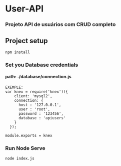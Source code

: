 # User-API
### Projeto API de usuários com CRUD completo

## Project setup
```
npm install
```

### Set you Database credentials
#### path: ./database/connection.js
```
EXEMPLE:
var knex = require('knex')({
    client: 'mysql2',
    connection: {
      host : '127.0.0.1',
      user : 'root',
      password : '123456',
      database : 'apiusers'
    }
  });

module.exports = knex
```

### Run Node Serve
```
node index.js
```

